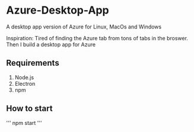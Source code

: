 # Azure-Desktop-App
A desktop app version of Azure for Linux, MacOs and Windows


Inspiration: Tired of finding the Azure tab from tons of tabs in the broswer. Then I build a desktop app for Azure

Requirements
------------

1. Node.js
2. Electron
3. npm

How to start
------------
'''
npm start
'''

